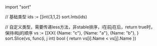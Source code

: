 import "sort"

// 基础类型
ids := []int{3,1,2}
sort.Ints(ids)

// 自定义类型，需要传递less方法，非stable排序，i在前j在后，return true时，保持i和j的顺序
vs := []XX{
           {Name: "c"},
           {Name: "a"},
           {Name: "b"},
        }
  sort.Slice(vs, func(i, j int) bool {
        return vs[i].Name < vs[j].Name
      })